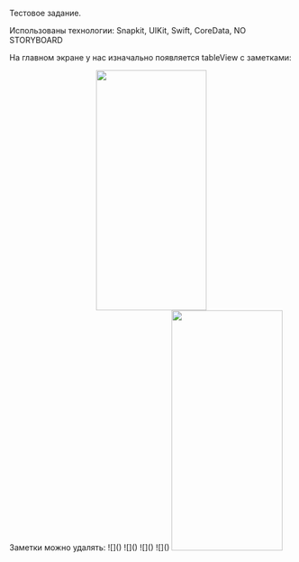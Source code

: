 Тестовое задание.

Использованы технологии: Snapkit, UIKit, Swift, CoreData, NO STORYBOARD

На главном экране у нас изначально появляется tableView с заметками:
<div style="text-align:center;">
  <img src="https://github.com/BelyahRU/testtask/assets/93776512/df780f21-1208-4f73-81e8-a14f9b3ca96a" width="196.5" height="426">
</div>
Заметки можно удалять: 
![]()
![]()
![]()
![]()
<img src="https://github.com/BelyahRU/testtask/assets/93776512/18127ed1-b9dd-4019-957b-b3e17af8bb77.gif" width="196.5" height="426" />

